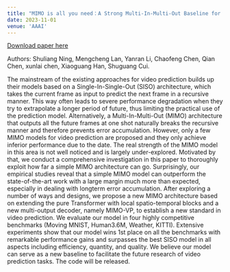 ```yaml
---
title: "MIMO is all you need：A Strong Multi-In-Multi-Out Baseline for Video Prediction"
date: 2023-11-01
venue: 'AAAI'
---
```


[Download paper here](https://arxiv.org/pdf/2212.04655)

Authors: Shuliang Ning, Mengcheng Lan, Yanran Li, Chaofeng Chen, Qian Chen, xunlai chen, Xiaoguang Han, Shuguang Cui.


The mainstream of the existing approaches for video prediction builds up their models based on a Single-In-Single-Out (SISO) architecture, which takes the current frame as input to predict the next frame in a recursive manner. This way often leads to severe performance degradation when they try to extrapolate a longer period of future, thus limiting the practical use of the prediction model. Alternatively, a Multi-In-Multi-Out (MIMO) architecture that outputs all the future frames at one shot naturally breaks the recursive manner and therefore prevents error accumulation. However, only a few MIMO models for video prediction are proposed and they only achieve inferior performance due to the date. The real strength of the MIMO model in this area is not well noticed and is largely under-explored. Motivated by that, we conduct a comprehensive investigation in this paper to thoroughly exploit how far a simple MIMO architecture can go. Surprisingly, our empirical studies reveal that a simple MIMO model can outperform the state-of-the-art work with a large margin much more than expected, especially in dealing with longterm error accumulation. After exploring a number of ways and designs, we propose a new MIMO architecture based on extending the pure Transformer with local spatio-temporal blocks and a new multi-output decoder, namely MIMO-VP, to establish a new standard in video prediction. We evaluate our model in four highly competitive benchmarks (Moving MNIST, Human3.6M, Weather, KITTI). Extensive experiments show that our model wins 1st place on all the benchmarks with remarkable performance gains and surpasses the best SISO model in all aspects including efficiency, quantity, and quality. We believe our model can serve as a new baseline to facilitate the future research of video prediction tasks. The code will be released.